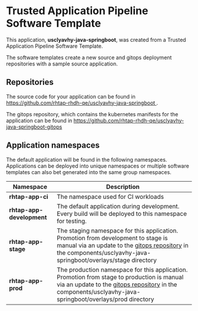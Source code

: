 # Trusted Application Pipeline Software Template

This application, **usclyavhy-java-springboot**, was created from a Trusted Application Pipeline Software Template.

The software templates create a new source and gitops deployment repositories with a sample source application. 

## Repositories

The source code for your application can be found in [https://github.com/rhtap-rhdh-qe/usclyavhy-java-springboot ](https://github.com/rhtap-rhdh-qe/usclyavhy-java-springboot ).
 
The gitops repository, which contains the kubernetes manifests for the application can be found in 
[https://github.com/rhtap-rhdh-qe/usclyavhy-java-springboot-gitops ](https://github.com/rhtap-rhdh-qe/usclyavhy-java-springboot-gitops ) 

## Application namespaces 

The default application will be found in the following namespaces. Applications can be deployed into unique namespaces or multiple software templates can also bet generated into the same group namespaces.  

|  Namespace   |  Description   |  
| -------- | -------- |
| **rhtap-app-ci** | The namespace used for CI workloads |
| **rhtap-app-development** | The default application during development. Every build will be deployed to this namespace for testing. |
| **rhtap-app-stage** | The staging namespace for this application. Promotion from development to stage is manual via an update to the [gitops repository](https://github.com/rhtap-rhdh-qe/usclyavhy-java-springboot-gitops ) in the components/usclyavhy-java-springboot/overlays/stage directory |
| **rhtap-app-prod** | The production namespace for this application. Promotion from stage to production is manual via an update to the [gitops repository](https://github.com/rhtap-rhdh-qe/usclyavhy-java-springboot-gitops ) in the components/usclyavhy-java-springboot/overlays/prod directory |